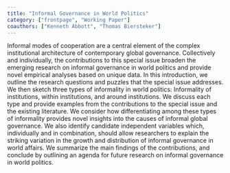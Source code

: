 ```yaml
---
title: "Informal Governance in World Politics"
category: ["frontpage", "Working Paper"]
coauthors: ["Kenneth Abbott", "Thomas Biersteker"]
---
```

Informal modes of cooperation are a central element of the complex institutional architecture of contemporary global governance. Collectively and individually, the contributions to this special issue broaden the emerging research on informal governance in world politics and provide novel empirical analyses based on unique data. In this introduction, we outline the research questions and puzzles that the special issue addresses. We then sketch three types of informality in world politics: Informality of institutions, within institutions, and around institutions. We discuss each type and provide examples from the contributions to the special issue and the existing literature. We consider how differentiating among these types of informality provides novel insights into the causes of informal global governance. We also identify candidate independent variables which, individually and in combination, should allow researchers to explain the striking variation in the growth and distribution of informal governance in world affairs. We summarize the main findings of the contributions, and conclude by outlining an agenda for future research on informal governance in world politics.
